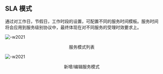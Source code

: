 ## SLA 模式

通过对工作日，节假日，工作时段的设置，可配置不同的服务时间模板。服务时间将会应用到服务级别协议中，最终体现在对不同服务的受理时效要求上。

![-w2021](../media/c5bebc47910248085ab31c3b64931b20.png)

<center>服务模式列表</center>

![-w2021](../media/2541f632fb31ac6b887c99a41a1e5ed2.png)

<center>新增/编辑服务模式</center>